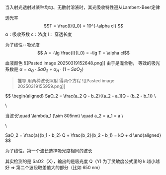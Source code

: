 当入射光透射过某种均匀、无散射溶液时，其光吸收特性遵从Lambert-Beer定律


透光率
$$T = \frac{I}{I_0} = 10^{-\alpha cl} $$
	α：吸收系数
	c：浓度
	l： 穿透长度
	

为了线性--吸光度$$ A = -\lg \frac{I}{I_0} = -\lg T = \alpha cl$$
				


血液颜色
						![[Pasted image 20250319152648.png]]
由于是混合物， 等效的吸光系数是  $\alpha = \alpha_O \cdot SaO_2 + \alpha_H \cdot (1 - SaO_2)$

> 推导
> 用两种波长照射 得两个方程
> ![[Pasted image 20250319155959.png]]


$$ 
\begin{aligned}
SaO_2 = \frac{a_2 Q - b_2}{(a_2 - a_1)Q - (b_2 - b_1)} \\

\\

当波长\quad \lambda_1 (\sim 805nm) \quad
a_2 = a_1 = a \\

\\

SaO_2 = \frac{a}{b_1 - b_2} Q + \frac{b_2}{b_2 - b_1} = kQ + d 
\end{aligned}
$$

为了线性，第一个波长选择吸光度相同的波长


其实检测的是 SaO2（X），输出的是吸光度 Q（Y)
为了灵敏度公式里的 k 越小越好  $\Rightarrow$ 第二个波段取差值大的部分（比如  650 nm）
